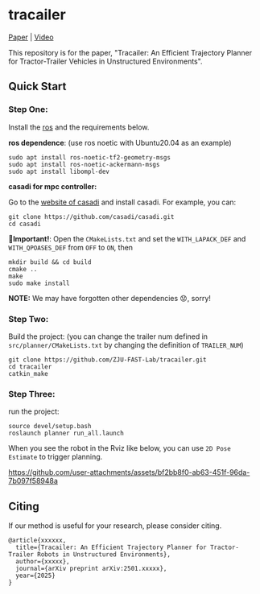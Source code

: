 # tracailer

[Paper](https://arxiv.org/pdf/2501.xxxxx) | [Video](https://www.youtube.com/watch?v=xxxxxxxxx)

This repository is for the paper, "Tracailer: An Efficient Trajectory Planner for Tractor-Trailer Vehicles in Unstructured Environments".

## Quick Start

### Step One:

Install the [ros](https://wiki.ros.org/ROS/Installation) and the requirements below.

**ros dependence**: (use ros noetic with Ubuntu20.04 as an example)

```
sudo apt install ros-noetic-tf2-geometry-msgs
sudo apt install ros-noetic-ackermann-msgs
sudo apt install libompl-dev
```

**casadi for mpc controller:**

Go to the [website of casadi](https://github.com/casadi/casadi) and install casadi. For example, you can:

```
git clone https://github.com/casadi/casadi.git
cd casadi
```

📢**Important!**: Open the `CMakeLists.txt` and set the `WITH_LAPACK_DEF` and `WITH_QPOASES_DEF` from `OFF` to `ON`, then

```
mkdir build && cd build
cmake ..
make
sudo make install
```

**NOTE:** We may have forgotten other dependencies 😟, sorry!

### Step Two:

Build the project: (you can change the trailer num defined in `src/planner/CMakeLists.txt` by changing the definition of `TRAILER_NUM`)

```
git clone https://github.com/ZJU-FAST-Lab/tracailer.git
cd tracailer
catkin_make
```

### Step Three:

run the project:

```
source devel/setup.bash
roslaunch planner run_all.launch
```

When you see the robot in the Rviz like below, you can use `2D Pose Estimate` to trigger planning.

https://github.com/user-attachments/assets/bf2bb8f0-ab63-451f-96da-7b097f58948a


## Citing

If our method is useful for your research, please consider citing.

```
@article{xxxxxx,
  title={Tracailer: An Efficient Trajectory Planner for Tractor-Trailer Robots in Unstructured Environments},
  author={xxxxx},
  journal={arXiv preprint arXiv:2501.xxxxx},
  year={2025}
}
```
